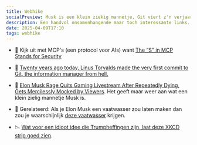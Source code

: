 ```yaml
---
title: Webhike
socialPreview: Musk is een klein ziekig mannetje, Git viert z'n verjaardag from hell en XKCD over heffingen. 
description: Een handvol onsamenhangende maar toch interessante links.
date: 2025-04-09T17:10
tags: webhike
---
```


- 🤪 Kijk uit met MCP's (een protocol voor AIs) want [The “S” in MCP Stands for Security](https://elenacross7.medium.com/%EF%B8%8F-the-s-in-mcp-stands-for-security-91407b33ed6b)

- 💾 [Twenty years ago today, Linus Torvalds made the very first commit to Git, the information manager from hell.](https://blog.gitbutler.com/20-years-of-git/)

- 👾 [Elon Musk Rage Quits Gaming Livestream After Repeatedly Dying, Gets Mercilessly Mocked by Viewers](https://futurism.com/elon-musk-rage-quits-game-mocked). Het geeft maar weer aan wat een klein zielig mannetje Musk is. 

- 🧽 Gerelateerd: Als je Elon Musk een vaatwasser zou laten maken dan zou je waarschijnlijk [deze vaatwasser](https://mastodon.online/@davidaugust/114236433226999789) krijgen.

- 📉 [Wat voor een idioot idee die Trumpheffingen zijn, laat deze XKCD strip goed zien](https://xkcd.com/3073/).